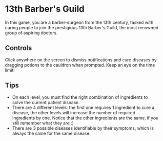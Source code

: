# 13th Barber's Guild

In this game, you are a barber-surgeon from the 13th century, tasked with
curing people to join the prestigious 13th Barber's Guild, the most renowned
group of aspiring doctors.

## Controls

Click anywhere on the screen to dismiss notifications and cure diseases by
dragging potions to the cauldron when prompted. Keep an eye on the time limit!

## Tips

* On each level, you must find the right combination of ingredients to solve
  the current patient disease.
* There are 4 different levels: the first one requires 1 ingredient to cure a
  disease, the other levels will increase the number of required ingredients by
  one. Notice that the other ingredients are the same, if you still remember
  what they are :)
* There are 3 possible diseases identifiable by their symptoms, which is always
  the same for the same disease.
